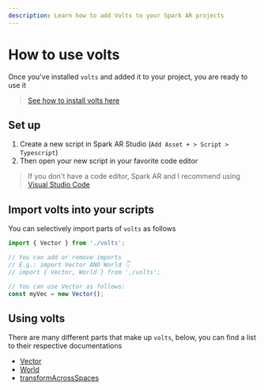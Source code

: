 ```yaml
---
description: Learn how to add Volts to your Spark AR projects
---
```


# How to use volts

Once you've installed `volts` and added it to your project, you are ready to use it

> [See how to install volts here](install.md)

## Set up

1. Create a new script in Spark AR Studio \(`Add Asset + > Script > Typescript`\)
2. Then open your new script in your favorite code editor

> If you don't have a code editor, Spark AR and I recommend using [Visual Studio Code](https://code.visualstudio.com)

## Import volts into your scripts

You can selectively import parts of `volts` as follows

```typescript
import { Vector } from './volts';

// You can add or remove imports
// E.g.: import Vector AND World 👇
// import { Vector, World } from './volts';

// You can use Vector as follows:
const myVec = new Vector();
```

## Using volts

There are many different parts that make up `volts`, below, you can find a list to their respective documentations

* [Vector](volts.vector/overview.md)
* [World](volts.world/overview.md)
* [transformAcrossSpaces](extra-utils/transformacrossspaces.md)

